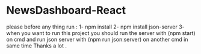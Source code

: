 # NewsDashboard-React
please before any thing run :
1- npm install
2- npm install json-server
3- when you want to run this project you should run the server with (npm start) on cmd and run json server with (npm run json:server) on another cmd in same time 
Thanks a lot .
